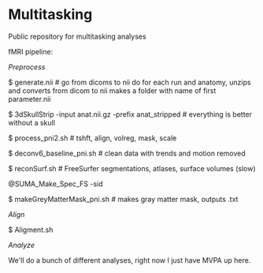 # Multitasking
Public repository for multitasking analyses

fMRI pipeline:

*Preprocess*

$ generate.nii  <run name> <dcm index> # go from dicoms to nii
do for each run and anatomy, unzips and converts from dicom to nii
makes a folder with name of first parameter.nii

$ 3dSkullStrip -input anat.nii.gz -prefix anat_stripped # everything is better without a skull

$ process_pni2.sh # tshft, align, volreg, mask, scale

$ deconv6_baseline_pni.sh # clean data with trends and motion removed

$ reconSurf.sh <subj id> # FreeSurfer segmentations, atlases, surface volumes (slow)

\@SUMA_Make_Spec_FS -sid <subj id> 

$ makeGreyMatterMask_pni.sh <subj id> # makes gray matter mask, outputs .txt

*Align*

$ Aligment.sh <subject> <session> <subject space session>

*Analyze*

We'll do a bunch of different analyses, right now I just have MVPA up here.
